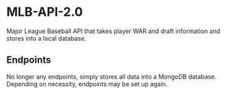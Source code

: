 # MLB-API-2.0

Major League Baseball API that takes player WAR and draft information and stores into a local database.

## Endpoints
No longer any endpoints, simply stores all data into a MongoDB database. Depending on necessity, endpoints may be set up again.